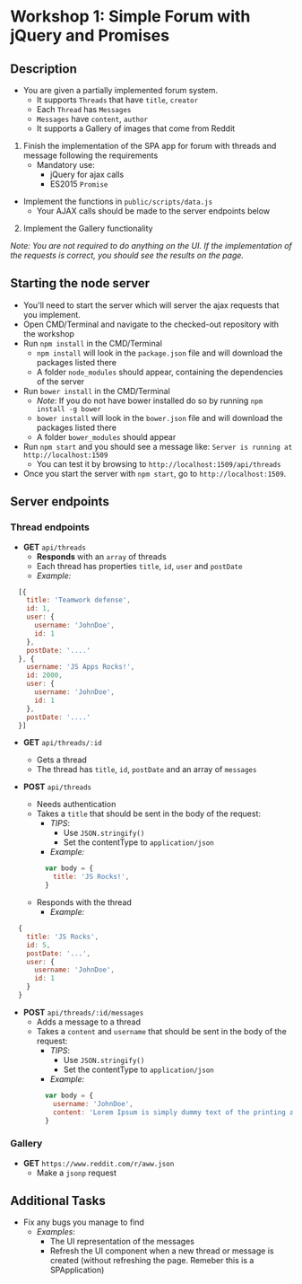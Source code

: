 # Workshop 1: Simple Forum with jQuery and Promises

##  Description
- You are given a partially implemented forum system.
  - It supports `Threads` that have `title`, `creator`
  - Each `Thread` has `Messages`
  - `Messages` have `content`, `author`
  - It supports a Gallery of images that come from Reddit

1. Finish the implementation of the SPA app for forum with threads and message following the requirements
    - Mandatory use:
      - jQuery for ajax calls
      - ES2015 `Promise`
  - Implement the functions in `public/scripts/data.js`
      - Your AJAX calls should be made to the server endpoints below
2. Implement the Gallery functionality

_Note: You are not required to do anything on the UI. If the implementation of the requests is correct, you should see the results on the page._

## Starting the node server
- You'll need to start the server which will server the ajax requests that you implement.
- Open CMD/Terminal and navigate to the checked-out repository with the workshop
- Run `npm install` in the CMD/Terminal
    - `npm install` will look in the `package.json` file and will download the packages listed there
    - A folder `node_modules` should appear, containing the dependencies of the server
- Run `bower install` in the CMD/Terminal
    - _Note_: If you do not have bower installed do so by running `npm install -g bower`
    - `bower install` will look in the `bower.json` file and will download the packages listed there
    - A folder `bower_modules` should appear
- Run `npm start` and you should see a message like: `Server is running at http://localhost:1509`
    - You can test it by browsing to `http://localhost:1509/api/threads`
- Once you start the server with `npm start`, go to `http://localhost:1509`.

##  Server endpoints
### Thread endpoints
- **GET** `api/threads`
  - **Responds** with an `array` of threads
  - Each thread has properties `title`, `id`, `user` and `postDate`
  - _Example:_
```js
  [{
    title: 'Teamwork defense',
    id: 1,
    user: {
      username: 'JohnDoe',
      id: 1
    },
    postDate: '....'
  }, {
    username: 'JS Apps Rocks!',
    id: 2000,
    user: {
      username: 'JohnDoe',
      id: 1
    },
    postDate: '....'
  }]
```

- **GET** `api/threads/:id`
  - Gets a thread
  - The thread has `title`, `id`, `postDate` and an array of `messages`

- **POST** `api/threads`
  - Needs authentication
  - Takes a `title` that should be sent in the body of the request:
      - _TIPS_:
          - Use `JSON.stringify()`
          - Set the contentType to `application/json`
      - _Example:_
    ```js
      var body = {
        title: 'JS Rocks!',
      }
    ```
  - Responds with the thread
      - _Example:_
```js
  {
    title: 'JS Rocks',
    id: 5,
    postDate: '...',
    user: {
      username: 'JohnDoe',
      id: 1
    }
  }
```

- **POST** `api/threads/:id/messages`
  - Adds a message to a thread
  - Takes a `content` and `username` that should be sent in the body of the request:
      - _TIPS_:
          - Use `JSON.stringify()`
          - Set the contentType to `application/json`
      - _Example:_
    ```js
      var body = {
        username: 'JohnDoe',
        content: 'Lorem Ipsum is simply dummy text of the printing and typesetting industry. Lorem Ipsum has been the industry's standard dummy text ever since the 1500s, when an unknown printer took a galley of type and scrambled it to make a type specimen book'
      }
    ```

### Gallery
  - **GET** `https://www.reddit.com/r/aww.json`
      -  Make a `jsonp` request



## Additional Tasks
- Fix any bugs you manage to find
  - _Examples_:
      - The UI representation of the messages
      - Refresh the UI component when a new thread or message is created (without refreshing the page. Remeber this is a SPApplication)
